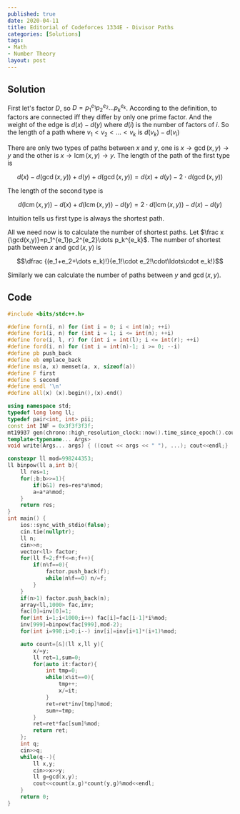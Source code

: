 ```yaml
---
published: true
date: 2020-04-11
title: Editorial of Codeforces 1334E - Divisor Paths
categories: [Solutions]
tags:
- Math
- Number Theory
layout: post
---
```



## Solution

First let's factor $D$, so $D=p_1^{e_1}p_2^{e_2}\dots p_k^{e_k}$. According to the definition, to factors are connected iff they differ by only one prime factor. And the weight of the edge is $d(x)-d(y)$ where $d(i)$ is the number of factors of $i$. So the length of a path where $v_1<v_2<\dots<v_k$ is $d(v_k)-d(v_i)$

There are only two types of paths between $x$ and $y$, one is $x \rightarrow\gcd(x,y)\rightarrow y$ and the other is $x \rightarrow \operatorname{lcm}(x,y) \rightarrow y$. The length of the path of the first type is 

$$d(x)-d(\gcd(x,y))+d(y)+d(\gcd(x,y))=d(x)+d(y)-2\cdot d(\gcd(x,y))$$

The length of the second type is

$$d(\operatorname{lcm}(x,y))-d(x)+d(\operatorname{lcm}(x,y))-d(y)=2\cdot d(\operatorname{lcm}(x,y))-d(x)-d(y)$$

Intuition tells us first type is always the shortest path.

All we need now is to calculate the number of shortest paths. Let $\frac x {\gcd(x,y)}=p_1^{e_1}p_2^{e_2}\dots p_k^{e_k}$. The number of shortest path between $x$ and $\gcd(x,y)$ is 

$$\dfrac {(e_1+e_2+\dots e_k)!}{e_1!\cdot e_2!\cdot\ldots\cdot e_k!}$$

Similarly we can calculate the number of paths between $y$ and $\gcd(x,y)$.

## Code
```cpp
#include <bits/stdc++.h>

#define forn(i, n) for (int i = 0; i < int(n); ++i)
#define for1(i, n) for (int i = 1; i <= int(n); ++i)
#define fore(i, l, r) for (int i = int(l); i <= int(r); ++i)
#define ford(i, n) for (int i = int(n)-1; i >= 0; --i)
#define pb push_back
#define eb emplace_back
#define ms(a, x) memset(a, x, sizeof(a))
#define F first
#define S second
#define endl '\n'
#define all(x) (x).begin(),(x).end()

using namespace std;
typedef long long ll;
typedef pair<int, int> pii;
const int INF = 0x3f3f3f3f;
mt19937 gen(chrono::high_resolution_clock::now().time_since_epoch().count());
template<typename... Args>
void write(Args... args) { ((cout << args << " "), ...); cout<<endl;}

constexpr ll mod=998244353;
ll binpow(ll a,int b){
    ll res=1;
    for(;b;b>>=1){
        if(b&1) res=res*a%mod;
        a=a*a%mod;
    }
    return res;
}
int main() {
    ios::sync_with_stdio(false);
    cin.tie(nullptr);
    ll n;
    cin>>n;
    vector<ll> factor;
    for(ll f=2;f*f<=n;f++){
        if(n%f==0){
            factor.push_back(f);
            while(n%f==0) n/=f;
        }
    }
    if(n>1) factor.push_back(n);
    array<ll,1000> fac,inv;
    fac[0]=inv[0]=1;
    for(int i=1;i<1000;i++) fac[i]=fac[i-1]*i%mod;
    inv[999]=binpow(fac[999],mod-2);
    for(int i=998;i>0;i--) inv[i]=inv[i+1]*(i+1)%mod;

    auto count=[&](ll x,ll y){
        x/=y;
        ll ret=1,sum=0;
        for(auto it:factor){
            int tmp=0;
            while(x%it==0){
                tmp++;
                x/=it;
            }
            ret=ret*inv[tmp]%mod;
            sum+=tmp;
        }
        ret=ret*fac[sum]%mod;
        return ret;
    };
    int q;
    cin>>q;
    while(q--){
        ll x,y;
        cin>>x>>y;
        ll g=gcd(x,y);
        cout<<count(x,g)*count(y,g)%mod<<endl;
    }
    return 0;
}
```
